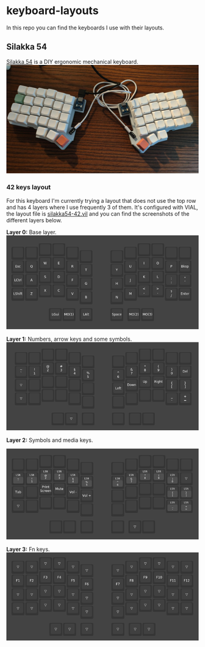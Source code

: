 # keyboard-layouts

In this repo you can find the keyboards I use with their layouts.

## Silakka 54
[Silakka 54](https://squalius-cephalus.github.io/silakka54/) is a DIY ergonomic mechanical keyboard.
![silakka54 img](img/silakka54.jpg)


### 42 keys layout
For this keyboard I'm currently trying a layout that does not use the top row and has 4 layers where I use frequently 3 of them. It's configured with VIAL, the layout file is [silakka54-42.vil](silakka54-42.vil) and you can find the screenshots of the different layers below.

**Layer 0:** Base layer.
![layer0 silakka](img/silakka-42-layer0.png)

**Layer 1:** Numbers, arrow keys and some symbols.
![layer1 silakka](img/silakka-42-layer1.png)

**Layer 2:** Symbols and media keys.

![layer2 silakka](img/silakka-42-layer2.png)

**Layer 3:** Fn keys.
![layer3 silakka](img/silakka-42-layer3.png)
